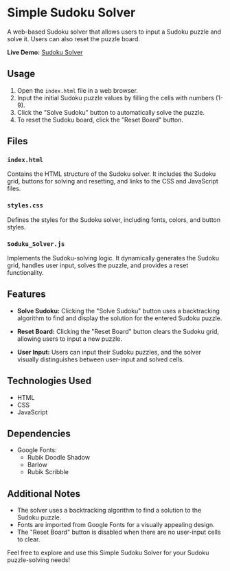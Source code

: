 # Simple Sudoku Solver

A web-based Sudoku solver that allows users to input a Sudoku puzzle and solve it. Users can also reset the puzzle board.

**Live Demo:** [Sudoku Solver](https://mridulkaushik.github.io/Sudoku-Solver-/)

## Usage

1. Open the `index.html` file in a web browser.
2. Input the initial Sudoku puzzle values by filling the cells with numbers (1-9).
3. Click the "Solve Sudoku" button to automatically solve the puzzle.
4. To reset the Sudoku board, click the "Reset Board" button.

## Files

### `index.html`

Contains the HTML structure of the Sudoku solver. It includes the Sudoku grid, buttons for solving and resetting, and links to the CSS and JavaScript files.

### `styles.css`

Defines the styles for the Sudoku solver, including fonts, colors, and button styles.

### `Soduku_Solver.js`

Implements the Sudoku-solving logic. It dynamically generates the Sudoku grid, handles user input, solves the puzzle, and provides a reset functionality.

## Features

- **Solve Sudoku:** Clicking the "Solve Sudoku" button uses a backtracking algorithm to find and display the solution for the entered Sudoku puzzle.

- **Reset Board:** Clicking the "Reset Board" button clears the Sudoku grid, allowing users to input a new puzzle.

- **User Input:** Users can input their Sudoku puzzles, and the solver visually distinguishes between user-input and solved cells.

## Technologies Used

- HTML
- CSS
- JavaScript

## Dependencies

- Google Fonts:
  - Rubik Doodle Shadow
  - Barlow
  - Rubik Scribble

## Additional Notes

- The solver uses a backtracking algorithm to find a solution to the Sudoku puzzle.
- Fonts are imported from Google Fonts for a visually appealing design.
- The "Reset Board" button is disabled when there are no user-input cells to clear.

Feel free to explore and use this Simple Sudoku Solver for your Sudoku puzzle-solving needs!
